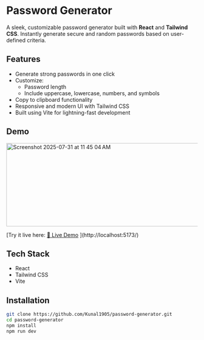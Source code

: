 #  Password Generator

A sleek, customizable password generator built with **React** and **Tailwind CSS**. Instantly generate secure and random passwords based on user-defined criteria.

##  Features

- Generate strong passwords in one click
- Customize:
  - Password length
  - Include uppercase, lowercase, numbers, and symbols
- Copy to clipboard functionality
- Responsive and modern UI with Tailwind CSS
- Built using Vite for lightning-fast development

##  Demo

 <img width="744" height="220" alt="Screenshot 2025-07-31 at 11 45 04 AM" src="https://github.com/user-attachments/assets/86c9355e-9c50-4d72-8646-1b969e059374" />

[Try it live here: [🔗 Live Demo](https://your-live-link.com) <!-- Replace with actual link -->](http://localhost:5173/)

##  Tech Stack

- React
- Tailwind CSS
- Vite

##  Installation

```bash
git clone https://github.com/Kunal1905/password-generator.git
cd password-generator
npm install
npm run dev

